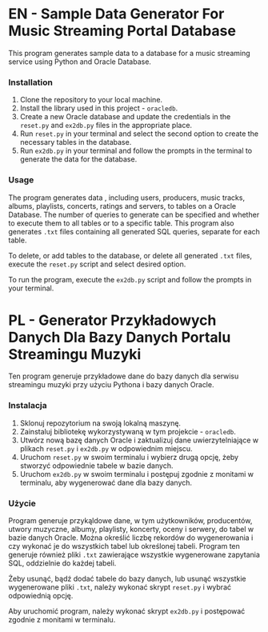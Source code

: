 # EN - Sample Data Generator For Music Streaming Portal Database

This program generates sample data to a database for a music streaming service using Python and Oracle Database.
 
### Installation

1. Clone the repository to your local machine.
2. Install the library used in this project - `oracledb`.
3. Create a new Oracle database and update the credentials in the `reset.py` and `ex2db.py` files in the appropriate place.
4. Run `reset.py` in your terminal and select the second option to create the necessary tables in the database.
5. Run `ex2db.py` in your terminal and follow the prompts in the terminal to generate the data for the database.

### Usage
The program generates data , including users, producers, music tracks, albums, playlists, concerts, ratings and servers, to tables on a Oracle Database. The number of queries to generate can be specified and whether to execute them to all tables or to a specific table.
This program also generates `.txt` files containing all generated SQL queries, separate for each table.

To delete, or add tables to the database, or delete all generated `.txt` files, execute the `reset.py` script and select desired option.

To run the program, execute the `ex2db.py` script and follow the prompts in your terminal.

# PL - Generator Przykładowych Danych Dla Bazy Danych Portalu Streamingu Muzyki

Ten program generuje przykładowe dane do bazy danych dla serwisu streamingu muzyki przy użyciu Pythona i bazy danych Oracle.

### Instalacja

1. Sklonuj repozytorium na swoją lokalną maszynę.
2. Zainstaluj bibliotekę wykorzystywaną w tym projekcie - `oracledb`.
3. Utwórz nową bazę danych Oracle i zaktualizuj dane uwierzytelniające w plikach `reset.py` i `ex2db.py` w odpowiednim miejscu.
4. Uruchom `reset.py` w swoim terminalu i wybierz drugą opcję, żeby stworzyć odpowiednie tabele w bazie danych.
5. Uruchom `ex2db.py` w swoim terminalu i postępuj zgodnie z monitami w terminalu, aby wygenerować dane dla bazy danych.

### Użycie
Program generuje przykąldowe dane, w tym użytkowników, producentów, utwory muzyczne, albumy, playlisty, koncerty, oceny i serwery, do tabel w bazie danych Oracle. Można określić liczbę rekordów do wygenerowania i czy wykonać je do wszystkich tabel lub określonej tabeli.
Program ten generuje również pliki `.txt` zawierające wszystkie wygenerowane zapytania SQL, oddzielnie do każdej tabeli.

Żeby usunąć, bądź dodać tabele do bazy danych, lub usunąć wszystkie wygenerowane pliki `.txt`, należy wykonać skrypt `reset.py` i wybrać odpowiednią opcję.

Aby uruchomić program, należy wykonać skrypt `ex2db.py` i postępować zgodnie z monitami w terminalu.
